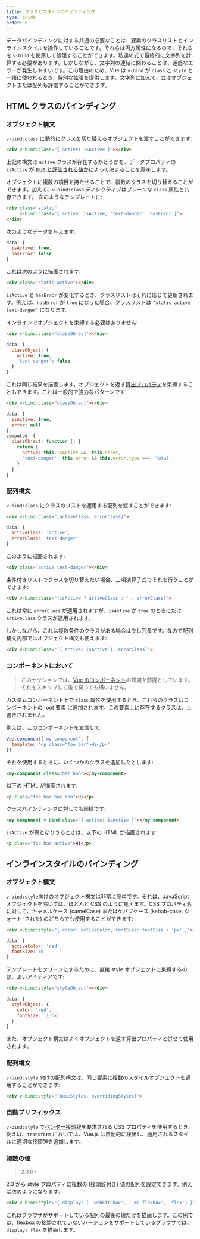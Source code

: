 ```yaml
---
title: クラスとスタイルのバインディング
type: guide
order: 6
---
```


データバインディングに対する共通の必要なことは、要素のクラスリストとインラインスタイルを操作していることです。それらは両方属性になるので、それらを `v-bind` を使用して処理することができます。私達の式で最終的に文字列を計算する必要があります。しかしながら、文字列の連結に関わることは、迷惑なエラーが発生しやすいです。この理由のため、Vue は `v-bind` が `class` と `style` と一緒に使われるとき、特別な拡張を提供します。文字列に加えて、式はオブジェクトまたは配列も評価することができます。

## HTML クラスのバインディング

### オブジェクト構文

`v-bind:class` に動的にクラスを切り替えるオブジェクトを渡すことができます:

``` html
<div v-bind:class="{ active: isActive }"></div>
```

上記の構文は `active` クラスが存在するかどうかを、データプロパティの `isActive` が[ true と評価される値か](https://developer.mozilla.org/en-US/docs/Glossary/Truthy)によって決まることを意味します。

オブジェクトに複数の項目を持たせることで、複数のクラスを切り替えることができます。加えて、`v-bind:class` ディレクティブはプレーンな `class` 属性と共存できます。 次のようなテンプレートに:

``` html
<div class="static"
     v-bind:class="{ active: isActive, 'text-danger': hasError }">
</div>
```

次のようなデータを与えます:

``` js
data: {
  isActive: true,
  hasError: false
}
```

これは次のように描画されます:

``` html
<div class="static active"></div>
```

`isActive` と `hasError` が変化するとき、クラスリストはそれに応じて更新されます。例えば、`hasError` が `true` になった場合、クラスリストは `"static active text-danger"` になります。

インラインでオブジェクトを束縛する必要はありません:

``` html
<div v-bind:class="classObject"></div>
```
``` js
data: {
  classObject: {
    active: true,
    'text-danger': false
  }
}
```

これは同じ結果を描画します。オブジェクトを返す[算出プロパティ](computed.html)を束縛することもできます。これは一般的で強力なパターンです:

``` html
<div v-bind:class="classObject"></div>
```
``` js
data: {
  isActive: true,
  error: null
},
computed: {
  classObject: function () {
    return {
      active: this.isActive && !this.error,
      'text-danger': this.error && this.error.type === 'fatal',
    }
  }
}
```

### 配列構文

`v-bind:class` にクラスのリストを適用する配列を渡すことができます:

``` html
<div v-bind:class="[activeClass, errorClass]">
```
``` js
data: {
  activeClass: 'active',
  errorClass: 'text-danger'
}
```

このように描画されます:

``` html
<div class="active text-danger"></div>
```

条件付きリストでクラスを切り替えたい場合、三項演算子式でそれを行うことができます:

``` html
<div v-bind:class="[isActive ? activeClass : '', errorClass]">
```

これは常に `errorClass` が適用されますが、`isActive` が `true` のときにだけ `activeClass` クラスが適用されます。

しかしながら、これは複数条件のクラスがある場合は少し冗長です。なので配列構文内部ではオブジェクト構文も使えます:

``` html
<div v-bind:class="[{ active: isActive }, errorClass]">
```

### コンポーネントにおいて

> このセクションでは、[Vue のコンポーネント](components.html)の知識を前提としています。それをスキップして後で戻っても構いません。

カスタムコンポーネント上で `class` 属性を使用するとき、これらのクラスはコンポーネントの root 要素 に追加されます。この要素上に存在するクラスは、上書きされません。

例えば、このコンポーネントを宣言して:

``` js
Vue.component('my-component', {
  template: '<p class="foo bar">Hi</p>'
})
```

それを使用するときに、いくつかのクラスを追加したとします:

``` html
<my-component class="baz boo"></my-component>
```

以下の HTML が描画されます:

``` html
<p class="foo bar baz boo">Hi</p>
```

クラスバインディングに対しても同様です:

``` html
<my-component v-bind:class="{ active: isActive }"></my-component>
```

`isActive` が真となりうるときは、以下の HTML が描画されます:

``` html
<p class="foo bar active">Hi</p>
```

## インラインスタイルのバインディング

### オブジェクト構文

`v-bind:style`向けのオブジェクト構文は非常に簡単です。それは、JavaScript オブジェクトを除いては、ほとんど CSS のように見えます。CSS プロパティ名に対して、キャメルケース (camelCase) またはケバブケース (kebab-case: クォート`'`された) のどちらでも使用することができます:

``` html
<div v-bind:style="{ color: activeColor, fontSize: fontSize + 'px' }"></div>
```
``` js
data: {
  activeColor: 'red',
  fontSize: 30
}
```

テンプレートをクリーンにするために、直接 style オブジェクトに束縛するのは、よいアイディアです:

``` html
<div v-bind:style="styleObject"></div>
```
``` js
data: {
  styleObject: {
    color: 'red',
    fontSize: '13px'
  }
}
```

また、オブジェクト構文はよくオブジェクトを返す算出プロパティと併せて使用されます。

### 配列構文

`v-bind:style` 向けの配列構文は、同じ要素に複数のスタイルオブジェクトを適用することができます:

``` html
<div v-bind:style="[baseStyles, overridingStyles]">
```

### 自動プリフィックス

`v-bind:style` で[ベンダー接頭辞](https://developer.mozilla.org/ja/docs/Glossary/Vendor_Prefix)を要求される CSS プロパティを使用するとき、例えば、`transform` においては、Vue.js は自動的に検出し、適用されるスタイルに適切な接頭辞を追加します。

### 複数の値

> 2.3.0+

2.3 から style プロパティに複数の (接頭辞付き) 値の配列を設定できます。例えば次のようになります:

``` html
<div v-bind:style="{ display: ['-webkit-box', '-ms-flexbox', 'flex'] }">
```

これはブラウザがサポートしている配列の最後の値だけを描画します。この例では、flexbox の接頭されていないバージョンをサポートしているブラウザでは、 `display: flex` を描画します。
